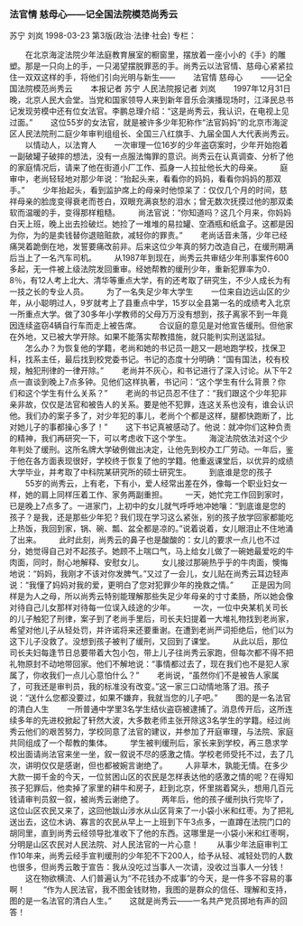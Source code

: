 ### 法官情  慈母心——记全国法院模范尚秀云
苏宁  刘岚
1998-03-23
第3版(政治·法律·社会)
专栏：

　　在北京海淀法院少年法庭教育展室的橱窗里，摆放着一座小小的《手》的雕塑。那是一只向上的手，一只渴望摆脱罪恶的手。尚秀云以法官情、慈母心紧紧拉住一双双这样的手，将他们引向光明与新生——
　　法官情  慈母心
　　——记全国法院模范尚秀云
　　本报记者  苏宁 人民法院报记者 刘岚
　　1997年12月31日晚，北京人民大会堂。当党和国家领导人来到新年音乐会演播现场时，江泽民总书记发现劳模中还有位女法官。李鹏总理介绍：“这是尚秀云，我认识，在电视上见过面。”
　　这位55岁的女法官，就是被许多少年犯称作“法官妈妈”的北京市海淀区人民法院刑二庭少年审判组组长、全国三八红旗手、九届全国人大代表尚秀云。
　　以情动人，以法育人
　　一次审理一位16岁的少年盗窃案时，少年开始抱着一副破罐子破摔的想法，没有一点服法悔罪的意识。尚秀云在认真调查、分析了他的家庭情况后，请来了他在街道小厂工作、孤身一人拉扯他长大的母亲。
　　庭审中，老尚轻轻地对那少年说：“抬起头来，看看你的妈妈，看看你妈妈的那双手。”
　　少年抬起头，看到监护席上的母亲时他惊呆了：仅仅几个月的时间，慈祥母亲的脸庞变得衰老而苍白，双眼充满哀愁的泪水；曾无数次抚摸过他的那双柔软而温暖的手，变得那样粗糙。
　　尚法官说：“你知道吗？这几个月来，你妈妈白天上班，晚上出去捡破烂。她捡了一堆堆的易拉罐、空酒瓶和纸盒子。这都是因为你，为的是卖钱替你退赔赃款，减轻你的罪责。”
　　老尚话音未落，少年已经痛哭着跪倒在地，发誓要痛改前非。后来这位少年真的努力改造自己，在缓刑期满后当上了一名汽车司机。
　　从1987年到现在，尚秀云共审结少年刑事案件600多起，无一件被上级法院发回重审。经她帮教的缓刑少年，重新犯罪率为0．8％，有12人考上北大、清华等重点大学，有的还考取了研究生，不少人成长为有一技之长的专业人员。
　　为了一名失足少年大学生
　　一位来自边远山区的少年，从小聪明过人，9岁就考上了县重点中学，15岁以全县第一名的成绩考入北京一所重点大学。做了30多年小学教师的父母万万没有想到，孩子离家不到一年竟因连续盗窃4辆自行车而走上被告席。
　　合议庭的意见是对他宣告缓刑。但他家在外地，又已被大学开除。如果不能落实帮教措施，就只能判实刑送监狱。
　　怎么办？为恢复他的学籍，老尚和她的书记员一趟又一趟地跑学校，找保卫科，找系主任，最后找到校党委书记。书记的态度十分明确：“国有国法，校有校规，触犯刑律的一律开除。”
　　老尚并不灰心，和书记进行了深入讨论。从下午2点一直谈到晚上7点多钟。见他们这样执著，书记问：“这个学生有什么背景？你们和这个学生有什么关系？”
　　老尚的书记员忍不住了：“我们跟这个少年犯非亲非故，仅仅是法官和被告人的关系。要是他不犯罪，连这关系也没有，谁会认识他。我们办的案子多了，对少年犯的事儿，老尚个个都是这样，腿都快跑断了，比对她儿子的事都操心多了！”
　　这下书记真被感动了。他说：就冲你们这种负责的精神，我们再研究一下，可以考虑收下这个学生。
　　海淀法院依法对这个少年判处了缓刑。这所名牌大学破例做出决定，让他先到校办工厂劳动。一年后，鉴于他在各方面表现很好，学校终于恢复了他的学籍。他重返课堂后，以优异的成绩大学毕业，并考取了中科院某研究所的硕士研究生。
　　到底谁是您的孩子
　　55岁的尚秀云，上有老，下有小，爱人经常出差在外，像每一个职业妇女一样，她的肩上同样压着工作、家务两副重担。
　　一天，她忙完工作回到家时，已是晚上7点多了。一进家门，上初中的女儿就气呼呼地冲她嚷：“到底谁是您的孩子？是我，还是那些少年犯？我们现在学习这么紧张，别的孩子放学回家都能吃上热饭，我回到家，锅、碗、瓢、盆全都是凉的。”说着说着，女儿眼泪止不住地涌了出来。
　　此时此刻，尚秀云的鼻子也是酸酸的：女儿的要求一点儿也不过分，她觉得自己对不起孩子。她顾不上喘口气，马上给女儿做了一碗她最爱吃的牛肉面，同时，耐心地解释、安慰女儿。
　　女儿接过那碗热乎乎的牛肉面，懊悔地说：“妈妈，我刚才不该对你发脾气。”又过了一会儿，女儿贴在尚秀云耳边轻声说：“我懂了妈妈对我的爱，更明白了您对犯罪少年的挽救之情。”
　　正是因为同样是为人之母，所以尚秀云特别能理解那些失足少年母亲的寸寸柔肠，所以她会像对待自己儿女那样对待每一位误入歧途的少年。
　　一次，一位中央某机关司长的儿子触犯了刑律，案子到了老尚手里后，司长夫妇提着一大堆礼物找到老尚家，希望对他儿子从轻处罚，并许诺将来还要重谢。在遭到老尚严词拒绝后，他们以为这下儿子没救了。没想到孩子被判了缓刑，又回到了课堂。
　　从此以后，那位司长夫妇每逢节日总要带着大包小包，带上儿子往尚秀云家跑，但每次都不得不把礼物原封不动地带回家。他们不解地说：“事情都过去了，现在我们也不是犯人家属了，你收我们一点儿心意怕什么？”
　　老尚说，“虽然你们不是被告人家属了，可我还是审判员，我的标准没有改变。”这一家三口动情地落了泪。孩子说：“送什么您都没要过，如果不嫌弃，我就当您的儿子吧。”
　　图的是一名法官的清白人生
　　一所普通中学里3名学生结伙盗窃被逮捕了。消息传开后，这所连续多年的先进校掀起了轩然大波，大多数老师主张开除这3名学生的学籍。经过尚秀云他们的艰苦努力，学校同意了法官的建议，并参加了开庭审理，与法院、家庭共同组成了一个帮教的集体。
　　学生被判缓刑后，家长来到学校，再三恳求学校出面请尚法官来坐一坐，叙一叙说不尽的感激之情。学校老师受托不过，去了几次，讲明仅仅是感谢，但也都被婉言谢绝了。
　　人非草木，孰能无情。在多少大款一掷千金的今天，一位贫困山区的农民是怎样表达他的感激之情的呢？在得知孩子犯罪后，他卖掉了家里的耕牛和房子，赶到北京，怀里揣着窝头，想用几百元钱请审判员叙一叙，被尚秀云谢绝了。
　　两年后，他的孩子缓刑执行完毕了，这位山区农民又来了，这回他跋山涉水从山区背来了一小袋小米和红枣。为了把礼送出去，这位木讷、寡言的农民从早上一上班到下午3点多，一直蹲在法院门口的胡同里，直到尚秀云经领导批准收下了他的东西。这哪里是一小袋小米和红枣啊，分明是山区农民对人民法院、对人民法官的一片心意！
　　从事少年法庭审判工作10年来，尚秀云经手宣判缓刑的少年犯不下200人，给予从轻、减轻处罚的人数也很多，但尚秀云敢于宣告：我从没吃过当事人一次请，没收过当事人一分钱！
　　这在物欲横流、人们普遍认为“不花钱办不成事”的今天，是一件多不容易的事啊！
　　“作为人民法官，我不图金钱财物，我图的是群众的信任、理解和支持，图的是一名法官的清白人生。”
　　这就是尚秀云——一名共产党员掷地有声的回答！
